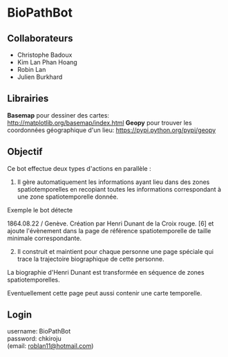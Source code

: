 # BioPathBot

## Collaborateurs

* Christophe Badoux
* Kim Lan Phan Hoang
* Robin Lan
* Julien Burkhard

## Librairies
**Basemap** pour dessiner des cartes: http://matplotlib.org/basemap/index.html
**Geopy** pour trouver les coordonnées géographique d'un lieu: https://pypi.python.org/pypi/geopy

## Objectif

Ce bot effectue deux types d'actions en parallèle :

1. Il gère automatiquement les informations ayant lieu dans des zones spatiotemporelles en recopiant toutes les informations correspondant à une zone spatiotemporelle donnée.

Exemple le bot détecte

1864.08.22 / Genève. Création par Henri Dunant de la Croix rouge. [6]
et ajoute l'évènement dans la page de référence spatiotemporelle de taille minimale correspondante.

2. Il construit et maintient pour chaque personne une page spéciale qui trace la trajectoire biographique de cette personne.

La biographie d'Henri Dunant est transformée en séquence de zones spatiotemporelles.

Eventuellement cette page peut aussi contenir une carte temporelle.

## Login

username: BioPathBot <br>
password: chkiroju <br>
(email: roblan11@hotmail.com)
